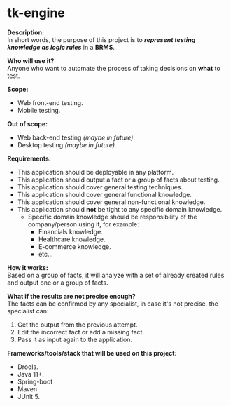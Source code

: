 # tk-engine

**Description:**<br>
In short words, the purpose of this project is to **_represent testing knowledge as logic rules_** in a **BRMS**.

**Who will use it?**<br>
Anyone who want to automate the process of taking decisions on **what** to test.

**Scope:**<br>
* Web front-end testing.
* Mobile testing.

**Out of scope:**<br>
* Web back-end testing _(maybe in future)_.
* Desktop testing _(maybe in future)_.

**Requirements:**<br>
* This application should be deployable in any platform.
* This application should output a fact or a group of facts about testing.
* This application should cover general testing techniques.
* This application should cover general functional knowledge.
* This application should cover general non-functional knowledge.
* This application should **not** be tight to any specific domain knowledge.
    * Specific domain knowledge should be responsibility of the company/person using it, for example:
        * Financials knowledge.
        * Healthcare knowledge.
        * E-commerce knowledge.
        * etc...

**How it works:**<br>
Based on a group of facts, it will analyze with a set of already created rules and output one or a group of facts.<br>
 
**What if the results are not precise enough?**<br>
The facts can be confirmed by any specialist, in case it's not precise, the specialist can: <br>
1. Get the output from the previous attempt.
2. Edit the incorrect fact or add a missing fact.
3. Pass it as input again to the application.

**Frameworks/tools/stack that will be used on this project:**
  * Drools.
  * Java 11+.
  * Spring-boot
  * Maven.
  * JUnit 5.
